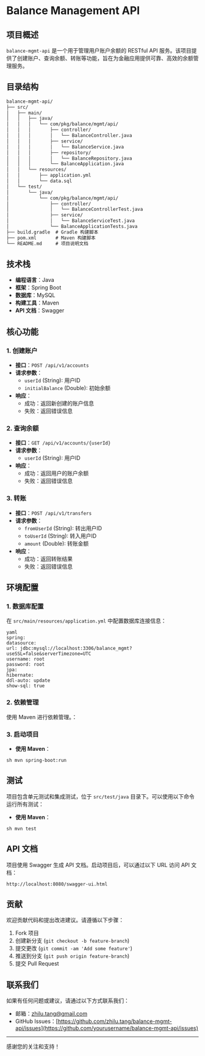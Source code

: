 # Balance Management API

## 项目概述

`balance-mgmt-api` 是一个用于管理用户账户余额的 RESTful API 服务。该项目提供了创建账户、查询余额、转账等功能，旨在为金融应用提供可靠、高效的余额管理服务。

## 目录结构

```markdown
balance-mgmt-api/
├── src/
│   ├── main/
│   │   ├── java/
│   │   │   └── com/pkg/balance/mgmt/api/
│   │   │       ├── controller/
│   │   │       │   └── BalanceController.java
│   │   │       ├── service/
│   │   │       │   └── BalanceService.java
│   │   │       ├── repository/
│   │   │       │   └── BalanceRepository.java
│   │   │       └── BalanceApplication.java
│   │   └── resources/
│   │       ├── application.yml
│   │       └── data.sql
│   └── test/
│       └── java/
│           └── com/pkg/balance/mgmt/api/
│               ├── controller/
│               │   └── BalanceControllerTest.java
│               ├── service/
│               │   └── BalanceServiceTest.java
│               └── BalanceApplicationTests.java
├── build.gradle  # Gradle 构建脚本
├── pom.xml       # Maven 构建脚本
└── README.md     # 项目说明文档
```
## 技术栈

- **编程语言**：Java
- **框架**：Spring Boot
- **数据库**：MySQL
- **构建工具**：Maven
- **API 文档**：Swagger

## 核心功能

### 1. 创建账户

- **接口**：`POST /api/v1/accounts`
- **请求参数**：
  - `userId` (String): 用户ID
  - `initialBalance` (Double): 初始余额
- **响应**：
  - 成功：返回新创建的账户信息
  - 失败：返回错误信息

### 2. 查询余额

- **接口**：`GET /api/v1/accounts/{userId}`
- **请求参数**：
  - `userId` (String): 用户ID
- **响应**：
  - 成功：返回用户的账户余额
  - 失败：返回错误信息

### 3. 转账

- **接口**：`POST /api/v1/transfers`
- **请求参数**：
  - `fromUserId` (String): 转出用户ID
  - `toUserId` (String): 转入用户ID
  - `amount` (Double): 转账金额
- **响应**：
  - 成功：返回转账结果
  - 失败：返回错误信息

## 环境配置

### 1. 数据库配置

在 `src/main/resources/application.yml` 中配置数据库连接信息：

```
yaml
spring:
datasource:
url: jdbc:mysql://localhost:3306/balance_mgmt?useSSL=false&serverTimezone=UTC
username: root
password: root
jpa:
hibernate:
ddl-auto: update
show-sql: true
```
### 2. 依赖管理

使用 Maven 进行依赖管理。：

### 3. 启动项目

- **使用 Maven**：
```
sh mvn spring-boot:run
```

## 测试

项目包含单元测试和集成测试，位于 `src/test/java` 目录下。可以使用以下命令运行所有测试：


- **使用 Maven**：
```
sh mvn test
```

## API 文档

项目使用 Swagger 生成 API 文档。启动项目后，可以通过以下 URL 访问 API 文档：

```
http://localhost:8080/swagger-ui.html
```
## 贡献

欢迎贡献代码和提出改进建议。请遵循以下步骤：

1. Fork 项目
2. 创建新分支 (`git checkout -b feature-branch`)
3. 提交更改 (`git commit -am 'Add some feature'`)
4. 推送到分支 (`git push origin feature-branch`)
5. 提交 Pull Request

## 联系我们

如果有任何问题或建议，请通过以下方式联系我们：

- 邮箱：zhilu.tang@gmail.com
- GitHub Issues：[https://github.com/zhilu.tang/balance-mgmt-api/issues](https://github.com/yourusername/balance-mgmt-api/issues)

---

感谢您的关注和支持！
```